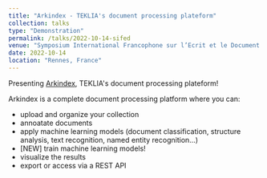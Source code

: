 ```yaml
---
title: "Arkindex - TEKLIA's document processing plateform"
collection: talks
type: "Demonstration"
permalink: /talks/2022-10-14-sifed
venue: "Symposium International Francophone sur l’Ecrit et le Document (SIFED 2022)"
date: 2022-10-14
location: "Rennes, France"
---
```


Presenting [Arkindex](https://demo.arkindex.org/browse/), TEKLIA's document processing plateform!

Arkindex is a complete document processing platform where you can:
* upload and organize your collection
* annoatate documents
* apply machine learning models (document classification, structure analysis, text recognition, named entity recognition...)
* [NEW] train machine learning models! 
* visualize the results 
* export or access via a REST API